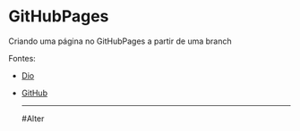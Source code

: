 # GitHubPages
Criando uma página no GitHubPages a partir de uma branch


Fontes:
- [Dio](https://dotnet.microsoft.com/download](https://www.dio.me/articles/como-colocar-um-projeto-angular-no-github-pages)https://www.dio.me/articles/como-colocar-um-projeto-angular-no-github-pages)
- [GitHub](https://dotnet.microsoft.com/download](https://www.dio.me/articles/como-colocar-um-projeto-angular-no-github-pages)https://www.dio.me/articles/como-colocar-um-projeto-angular-no-github-pages](https://docs.github.com/pt/pages/getting-started-with-github-pages/creating-a-github-pages-site)https://docs.github.com/pt/pages/getting-started-with-github-pages/creating-a-github-pages-site)



  --- 
  #Alter